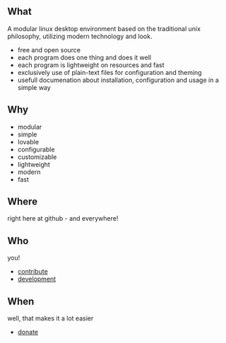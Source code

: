 ## What

A modular linux desktop environment based on the traditional unix philosophy, utilizing modern technology and look.

- free and open source
- each program does one thing and does it well
- each program is lightweight on resources and fast
- exclusively use of plain-text files for configuration and theming
- usefull documenation about installation, configuration and usage in a simple way


## Why

- modular
- simple
- lovable
- configurable
- customizable
- lightweight
- modern
- fast


## Where

right here at github - and everywhere!


## Who

you!

- [contribute](CONTRIBUTING.md)
- [development](DEVELOPMENT.md)


## When

well, that makes it a lot easier

- [donate](DONATE.md)
